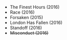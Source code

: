 * The Finest Hours (2016)
* Race (2016)
* Forsaken (2015)
* London Has Fallen (2016)
* Standoff (2016)
* <s>Misconduct (2016)</s>
